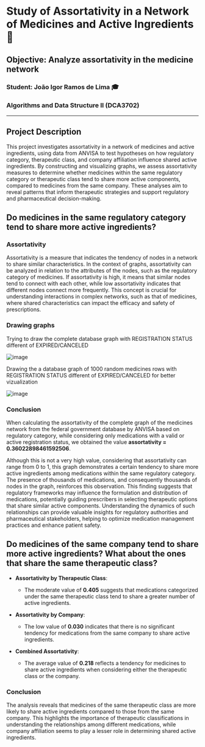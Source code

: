 # Study of Assortativity in a Network of Medicines and Active Ingredients :busts_in_silhouette:

## Objective: Analyze assortativity in the medicine network

### Student: João Igor Ramos de Lima :mortar_board:

### Algorithms and Data Structure II (DCA3702)

---

## Project Description

This project investigates assortativity in a network of medicines and active ingredients, using data from ANVISA to test hypotheses on how regulatory category, therapeutic class, and company affiliation influence shared active ingredients. By constructing and visualizing graphs, we assess assortativity measures to determine whether medicines within the same regulatory category or therapeutic class tend to share more active components, compared to medicines from the same company. These analyses aim to reveal patterns that inform therapeutic strategies and support regulatory and pharmaceutical decision-making.

## Do medicines in the same regulatory category tend to share more active ingredients?

### Assortativity

Assortativity is a measure that indicates the tendency of nodes in a network to share similar characteristics. In the context of graphs, assortativity can be analyzed in relation to the attributes of the nodes, such as the regulatory category of medicines. If assortativity is high, it means that similar nodes tend to connect with each other, while low assortativity indicates that different nodes connect more frequently. This concept is crucial for understanding interactions in complex networks, such as that of medicines, where shared characteristics can impact the efficacy and safety of prescriptions.

### Drawing graphs

Trying to draw the complete database graph with REGISTRATION STATUS different of EXPIRED/CANCELED

![image](https://github.com/user-attachments/assets/31957735-8df1-48d8-968f-4cb6ac96134e)

Drawing the a database graph of 1000 random medicines rows with REGISTRATION STATUS different of EXPIRED/CANCELED for better vizualization

![image](https://github.com/user-attachments/assets/a3861171-abbd-46fe-9c19-1d15bb2f6de0)

### Conclusion

When calculating the assortativity of the complete graph of the medicines network from the federal government database by ANVISA based on regulatory category, while considering only medications with a valid or active registration status, we obtained the value **assortativity = 0.36022898461592506**.

Although this is not a very high value, considering that assortativity can range from 0 to 1, this graph demonstrates a certain tendency to share more active ingredients among medications within the same regulatory category. The presence of thousands of medications, and consequently thousands of nodes in the graph, reinforces this observation. This finding suggests that regulatory frameworks may influence the formulation and distribution of medications, potentially guiding prescribers in selecting therapeutic options that share similar active components. Understanding the dynamics of such relationships can provide valuable insights for regulatory authorities and pharmaceutical stakeholders, helping to optimize medication management practices and enhance patient safety.

## Do medicines of the same company tend to share more active ingredients? What about the ones that share the same therapeutic class?
- **Assortativity by Therapeutic Class**: 
  - The moderate value of **0.405** suggests that medications categorized under the same therapeutic class tend to share a greater number of active ingredients.
  
- **Assortativity by Company**: 
  - The low value of **0.030** indicates that there is no significant tendency for medications from the same company to share active ingredients.

- **Combined Assortativity**: 
  - The average value of **0.218** reflects a tendency for medicines to share active ingredients when considering either the therapeutic class or the company.

### Conclusion
The analysis reveals that medicines of the same therapeutic class are more likely to share active ingredients compared to those from the same company. This highlights the importance of therapeutic classifications in understanding the relationships among different medications, while company affiliation seems to play a lesser role in determining shared active ingredients.

